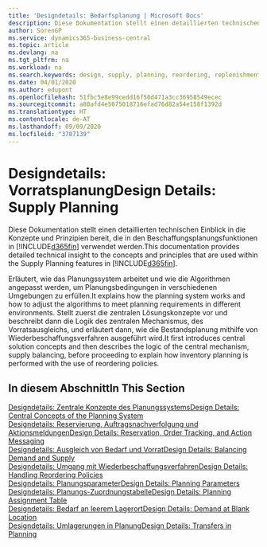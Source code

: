 ```yaml
---
title: 'Designdetails: Bedarfsplanung | Microsoft Docs'
description: Diese Dokumentation stellt einen detaillierten technischen Einblick in die Konzepte und Prinzipien bereit, die in den Beschaffungsplanungsfunktionen in Business Central.
author: SorenGP
ms.service: dynamics365-business-central
ms.topic: article
ms.devlang: na
ms.tgt_pltfrm: na
ms.workload: na
ms.search.keywords: design, supply, planning, reordering, replenishment
ms.date: 04/01/2020
ms.author: edupont
ms.openlocfilehash: 51fbc5e8e99cedd16f50d471a3cc36958549ecec
ms.sourcegitcommit: a80afd4e5075018716efad76d82a54e158f1392d
ms.translationtype: HT
ms.contentlocale: de-AT
ms.lasthandoff: 09/09/2020
ms.locfileid: "3787139"
---
```

# <a name="design-details-supply-planning"></a><span data-ttu-id="48a49-103">Designdetails: Vorratsplanung</span><span class="sxs-lookup"><span data-stu-id="48a49-103">Design Details: Supply Planning</span></span>
<span data-ttu-id="48a49-104">Diese Dokumentation stellt einen detaillierten technischen Einblick in die Konzepte und Prinzipien bereit, die in den Beschaffungsplanungsfunktionen in [!INCLUDE[d365fin](includes/d365fin_md.md)] verwendet werden.</span><span class="sxs-lookup"><span data-stu-id="48a49-104">This documentation provides detailed technical insight to the concepts and principles that are used within the Supply Planning features in [!INCLUDE[d365fin](includes/d365fin_md.md)].</span></span>  

<span data-ttu-id="48a49-105">Erläutert, wie das Planungssystem arbeitet und wie die Algorithmen angepasst werden, um Planungsbedingungen in verschiedenen Umgebungen zu erfüllen.</span><span class="sxs-lookup"><span data-stu-id="48a49-105">It explains how the planning system works and how to adjust the algorithms to meet planning requirements in different environments.</span></span> <span data-ttu-id="48a49-106">Stellt zuerst die zentralen Lösungskonzepte vor und beschreibt dann die Logik des zentralen Mechanismus, des Vorratsausgleichs, und erläutert dann, wie die Bestandsplanung mithilfe von Wiederbeschaffungsverfahren ausgeführt wird.</span><span class="sxs-lookup"><span data-stu-id="48a49-106">It first introduces central solution concepts and then describes the logic of the central mechanism, supply balancing, before proceeding to explain how inventory planning is performed with the use of reordering policies.</span></span>  

## <a name="in-this-section"></a><span data-ttu-id="48a49-107">In diesem Abschnitt</span><span class="sxs-lookup"><span data-stu-id="48a49-107">In This Section</span></span>  
[<span data-ttu-id="48a49-108">Designdetails: Zentrale Konzepte des Planungssystems</span><span class="sxs-lookup"><span data-stu-id="48a49-108">Design Details: Central Concepts of the Planning System</span></span>](design-details-central-concepts-of-the-planning-system.md)  
[<span data-ttu-id="48a49-109">Designdetails: Reservierung, Auftragsnachverfolgung und Aktionsmeldungen</span><span class="sxs-lookup"><span data-stu-id="48a49-109">Design Details: Reservation, Order Tracking, and Action Messaging</span></span>](design-details-reservation-order-tracking-and-action-messaging.md)  
[<span data-ttu-id="48a49-110">Designdetails: Ausgleich von Bedarf und Vorrat</span><span class="sxs-lookup"><span data-stu-id="48a49-110">Design Details: Balancing Demand and Supply</span></span>](design-details-balancing-demand-and-supply.md)  
[<span data-ttu-id="48a49-111">Designdetails: Umgang mit Wiederbeschaffungsverfahren</span><span class="sxs-lookup"><span data-stu-id="48a49-111">Design Details: Handling Reordering Policies</span></span>](design-details-handling-reordering-policies.md)  
[<span data-ttu-id="48a49-112">Designdetails: Planungsparameter</span><span class="sxs-lookup"><span data-stu-id="48a49-112">Design Details: Planning Parameters</span></span>](design-details-planning-parameters.md)  
[<span data-ttu-id="48a49-113">Designdetails: Planungs-Zuordnungstabelle</span><span class="sxs-lookup"><span data-stu-id="48a49-113">Design Details: Planning Assignment Table</span></span>](design-details-planning-assignment-table.md)  
[<span data-ttu-id="48a49-114">Designdetails: Bedarf an leerem Lagerort</span><span class="sxs-lookup"><span data-stu-id="48a49-114">Design Details: Demand at Blank Location</span></span>](design-details-demand-at-blank-location.md)  
[<span data-ttu-id="48a49-115">Designdetails: Umlagerungen in Planung</span><span class="sxs-lookup"><span data-stu-id="48a49-115">Design Details: Transfers in Planning</span></span>](design-details-transfers-in-planning.md)
